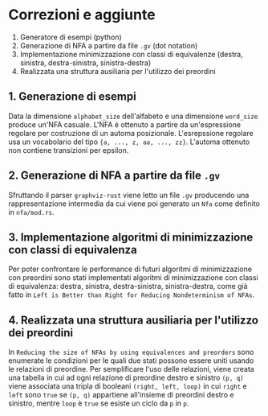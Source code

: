 # Correzioni e aggiunte
1. Generatore di esempi (python)
2. Generazione di NFA a partire da file `.gv` (dot notation)
3. Implementazione minimizzazione con classi di equivalenze (destra,
sinistra, destra-sinistra, sinistra-destra)
4. Realizzata una struttura ausiliaria per l'utilizzo dei preordini

## 1. Generazione di esempi
Data la dimensione `alphabet_size` dell'alfabeto e una dimensione
`word_size` produce un'NFA casuale. L'NFA è ottenuto a partire da
un'espressione regolare per costruzione di un automa posizionale.
L'esrepssione regolare usa un vocabolario del tipo `{a, ..., z, aa,
..., zz}`. L'automa ottenuto non contiene transizioni per epsilon.

## 2. Generazione di NFA a partire da file `.gv`
Sfruttando il parser `graphviz-rust` viene letto un file `.gv` producendo
una rappresentazione intermedia da cui viene poi generato un `Nfa` come
definito in `nfa/mod.rs`.

## 3. Implementazione algoritmi di minimizzazione con classi di equivalenza
Per poter confrontare le performance di futuri algoritmi di
minimizzazione con preordini sono stati implementati algoritmi di
minimizzazione con classi di equivalenza: destra, sinistra,
destra-sinistra, sinistra-destra, come già fatto in `Left is Better than Right
for Reducing Nondeterminism of NFAs`.

## 4. Realizzata una struttura ausiliaria per l'utilizzo dei preordini
In `Reducing the size of NFAs by using equivalences and preorders` sono
enumerate le condizioni per le quali due stati possono essere uniti usando le
relazioni di preordine. Per semplificare l'uso delle relazioni, viene creata una
tabella in cui ad ogni relazione di preordine destro e sinistro `(p, q)` viene
associata una tripla di booleani `(right, left, loop)` in cui `right` e `left`
sono `true` se `(p, q)` appartiene all'insieme di preordini destro e sinistro,
mentre `loop` è `true` se esiste un ciclo da `p` in `p`.